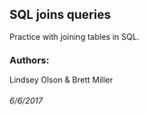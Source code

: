 ## SQL joins queries

Practice with joining tables in SQL.

### Authors: 
Lindsey Olson & Brett Miller

###### 6/6/2017

